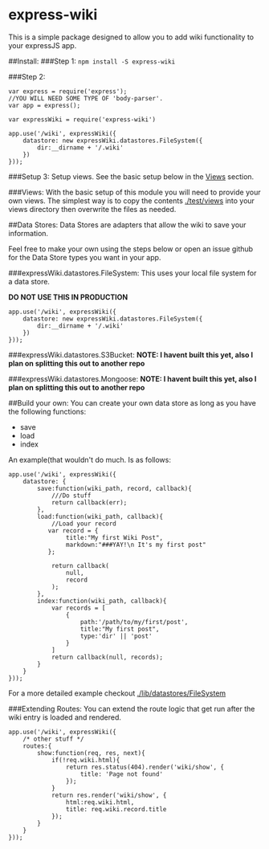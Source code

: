 # express-wiki
This is a simple package designed to allow you to add wiki functionality to your expressJS app.

##Install:
###Step 1:
`npm install -S express-wiki`

###Step 2:

```
var express = require('express');
//YOU WILL NEED SOME TYPE OF 'body-parser'.
var app = express();

var expressWiki = require('express-wiki')

app.use('/wiki', expressWiki({
	datastore: new expressWiki.datastores.FileSystem({
		dir:__dirname + '/.wiki'
	})
}));

```
###Setup 3:
Setup views. See the basic setup below in the [Views](#views) section.


###Views:
With the basic setup of this module you will need to provide your own views.
The simplest way is to copy the contents [./test/views](./test/views) into your views directory then overwrite the files as needed.


##Data Stores:
Data Stores are adapters that allow the wiki to save your information.

Feel free to make your own using the steps below or open an issue github for the Data Store types you want in your app.

###expressWiki.datastores.FileSystem:
This uses your local file system for a data store.

__DO NOT USE THIS IN PRODUCTION__

```
app.use('/wiki', expressWiki({
	datastore: new expressWiki.datastores.FileSystem({
		dir:__dirname + '/.wiki'
	})
}));
```

###expressWiki.datastores.S3Bucket:
__NOTE: I havent built this yet, also I plan on splitting this out to another repo__

###expressWiki.datastores.Mongoose:
__NOTE: I havent built this yet, also I plan on splitting this out to another repo__


##Build your own:
You can create your own data store as long as you have the following functions:

* save
* load
* index

An example(that wouldn't do much. Is as follows:

```
app.use('/wiki', expressWiki({
	datastore: {
        save:function(wiki_path, record, callback){
            ///Do stuff
            return callback(err);
        },
        load:function(wiki_path, callback){
            //Load your record
           var record = {
                title:"My first Wiki Post",
                markdown:"###YAY!\n It's my first post"
           };

            return callback(
                null,
                record
            );
        },
        index:function(wiki_path, callback){
            var records = [
                {
                    path:'/path/to/my/first/post',
            	    title:"My first post",
            	    type:'dir' || 'post'
                }
            ]
            return callback(null, records);
        }
	}
}));
```

For a more detailed example checkout [./lib/datastores/FileSystem](./lib/datastores/FileSystem)

###Extending Routes:
You can extend the route logic that get run after the wiki entry is loaded and rendered.

```
app.use('/wiki', expressWiki({
    /* other stuff */
    routes:{
        show:function(req, res, next){
            if(!req.wiki.html){
                return res.status(404).render('wiki/show', {
                    title: 'Page not found'
                });
            }
            return res.render('wiki/show', {
                html:req.wiki.html,
                title: req.wiki.record.title
            });
        }
    }
}));
```



